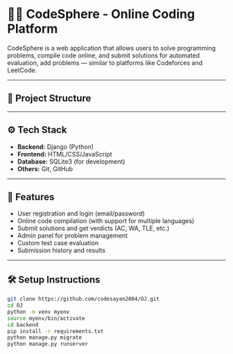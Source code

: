 # 🧑‍⚖️ CodeSphere - Online Coding Platform

CodeSphere is a web application that allows users to solve programming problems, compile code online, and submit solutions for automated evaluation, add problems — similar to platforms like Codeforces and LeetCode.

---

## 📁 Project Structure
---

## ⚙️ Tech Stack

- **Backend:** Django (Python)
- **Frontend:** HTML/CSS/JavaScript
- **Database:** SQLite3 (for development)
- **Others:** Git, GitHub

---

## 🚀 Features

- User registration and login (email/password)
- Online code compilation (with support for multiple languages)
- Submit solutions and get verdicts (AC, WA, TLE, etc.)
- Admin panel for problem management
- Custom test case evaluation
- Submission history and results

---

## 🛠️ Setup Instructions

```bash
git clone https://github.com/codesayan2004/OJ.git
cd OJ
python -m venv myenv
source myenv/bin/activate
cd backend
pip install -r requirements.txt
python manage.py migrate
python manage.py runserver
```
